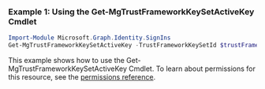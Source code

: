 ### Example 1: Using the Get-MgTrustFrameworkKeySetActiveKey Cmdlet
```powershell
Import-Module Microsoft.Graph.Identity.SignIns
Get-MgTrustFrameworkKeySetActiveKey -TrustFrameworkKeySetId $trustFrameworkKeySetId
```
This example shows how to use the Get-MgTrustFrameworkKeySetActiveKey Cmdlet.
To learn about permissions for this resource, see the [permissions reference](/graph/permissions-reference).
